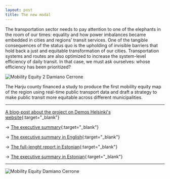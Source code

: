 ```yaml
---
layout: post
title: The new modal
---
```


The transportation sector needs to pay attention to one of the elephants in the room of our times: equality and how power imbalances became embedded in cities and regions’ transit services. One of the tangible consequences of the status quo is the upholding of invisible barriers that hold back a just and equitable transformation of our cities. Transportation systems and routes are also optimized to increase the system-level efficiency of daily transit. In that case, we must ask ourselves: whose efficiency has been prioritized?

![Mobility Equity 2 Damiano Cerrone]({{site.baseurl}}/assets/images/2021-01-11-the_new_modal-2.jpeg)

The Harju county financed a study to produce the first mobility equity map of the region using real-time public transport data and draft a strategy to make public transit more equitable across different municipalities.

---

[A blog-post about the project on Demos Helsinki's website](https://demoshelsinki.fi/2021/03/31/next-stop-make-transportation-work-for-people/){:target="_blank"}

&rarr; [The executive summary](https://hol.ee/docs/file/The%20new%20modal%20-%20Executive%20%20Summary%20-%20ENG.pdf){:target="_blank"}

&rarr; [The executive summary in English](https://hol.ee/docs/file/The%20new%20modal%20-%20Executive%20%20Summary%20-%20ENG.pdf){:target="_blank"}

&rarr; [The full-lenght report in Estonian](https://hol.ee/ytp-uuring/The-new-modal-Report-EST.pdf){:target="_blank"}

&rarr; [The executive summary in Estonian](https://hol.ee/docs/file/PeatusKOHT_Uuringu%20kokkuv%C3%B5te%20ja%20p%C3%B5his%C3%B5numid.pdf){:target="_blank"}

---

![Mobility Equity Damiano Cerrone]({{site.baseurl}}/assets/images/2021-01-11-the_new_modal-1.jpeg)

